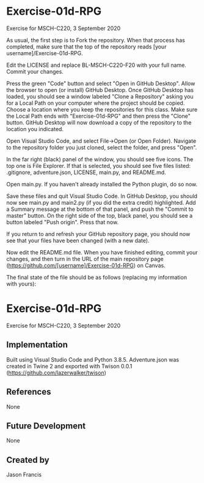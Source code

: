 # Exercise-01d-RPG
Exercise for MSCH-C220, 3 September 2020






As usual, the first step is to Fork the repository. When that process has completed, make sure that the top of the repository reads [your username]/Exercise-01d-RPG.

Edit the LICENSE and replace BL-MSCH-C220-F20 with your full name. Commit your changes.

Press the green "Code" button and select "Open in GitHub Desktop". Allow the browser to open (or install) GitHub Desktop. Once GitHub Desktop has loaded, you should see a window labeled "Clone a Repository" asking you for a Local Path on your computer where the project should be copied. Choose a location where you keep the repositories for this class. Make sure the Local Path ends with "Exercise-01d-RPG" and then press the "Clone" button. GitHub Desktop will now download a copy of the repository to the location you indicated.

Open Visual Studio Code, and select File->Open (or Open Folder). Navigate to the repository folder you just cloned, select the folder, and press "Open".

In the far right (black) panel of the window, you should see five icons. The top one is File Explorer. If that is selected, you should see five files listed: .gitignore, adventure.json, LICENSE, main.py, and README.md.

Open main.py. If you haven't already installed the Python plugin, do so now.








Save these files and quit Visual Studio Code. In GitHub Desktop, you should now see main.py and main2.py (if you did the extra credit) highlighted. Add a Summary message at the bottom of that panel, and push the "Commit to master" button. On the right side of the top, black panel, you should see a button labeled "Push origin". Press that now.

If you return to and refresh your GitHub repository page, you should now see that your files have been changed (with a new date).

Now edit the README.md file. When you have finished editing, commit your changes, and then turn in the URL of the main repository page (https://github.com/[username]/Exercise-01d-RPG) on Canvas.

The final state of the file should be as follows (replacing my information with yours):

# Exercise-01d-RPG

Exercise for MSCH-C220, 3 September 2020



## Implementation

Built using Visual Studio Code and Python 3.8.5. Adventure.json was created in Twine 2 and exported with Twison 0.0.1 (https://github.com/lazerwalker/twison)

## References

None

## Future Development

None

## Created by

Jason Francis
